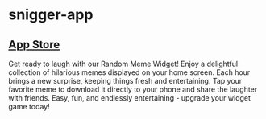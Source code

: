 # snigger-app

## [App Store](https://apps.apple.com/tw/app/snigger/id6451387892)

Get ready to laugh with our Random Meme Widget! Enjoy a delightful collection of hilarious memes displayed on your home screen. Each hour brings a new surprise, keeping things fresh and entertaining. Tap your favorite meme to download it directly to your phone and share the laughter with friends. Easy, fun, and endlessly entertaining - upgrade your widget game today!
